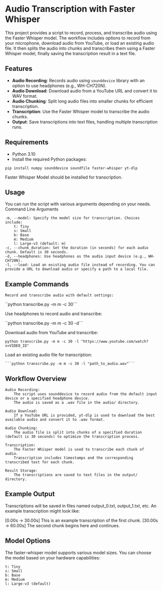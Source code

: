 # Audio Transcription with Faster Whisper

This project provides a script to record, process, and transcribe audio using the Faster Whisper model. The workflow includes options to record from your microphone, download audio from YouTube, or load an existing audio file. It then splits the audio into chunks and transcribes them using a Faster Whisper model, finally saving the transcription result in a text file.

## Features

- **Audio Recording**: Records audio using `sounddevice` library with an option to use headphones (e.g., WH-CH720N).
- **Audio Download**: Download audio from a YouTube URL and convert it to WAV format.
- **Audio Chunking**: Split long audio files into smaller chunks for efficient transcription.
- **Transcription**: Use the Faster Whisper model to transcribe the audio chunks.
- **Output**: Save transcriptions into text files, handling multiple transcription runs.

## Requirements

- Python 3.10
- Install the required Python packages:

```pip install numpy sounddevice soundfile faster-whisper yt-dlp```

Faster Whisper Model should be installed for transcription.

## Usage

You can run the script with various arguments depending on your needs.
Command Line Arguments

    -m, --model: Specify the model size for transcription. Choices include:
        t: Tiny
        s: Small
        b: Base
        m: Medium
        l: Large-v3 (default: m)
    -c, --chunk_duration: Set the duration (in seconds) for each audio chunk. Default is 30 seconds.
    -d, --headphones: Use headphones as the audio input device (e.g., WH-CH720N).
    -l, --load: Load an existing audio file instead of recording. You can provide a URL to download audio or specify a path to a local file.

## Example Commands

    Record and transcribe audio with default settings:

``python transcribe.py -m m -c 30```

Use headphones to record audio and transcribe:

``python transcribe.py -m m -c 30 -d```

Download audio from YouTube and transcribe:

```python transcribe.py -m m -c 30 -l "https://www.youtube.com/watch?v=VIDEO_ID"``` 

Load an existing audio file for transcription:

    ```python transcribe.py -m m -c 30 -l "path_to_audio.wav"```

## Workflow Overview

    Audio Recording:
        The script uses sounddevice to record audio from the default input device or a specified headphone device.
        The audio is saved as a .wav file in the audio/ directory.

    Audio Download:
        If a YouTube URL is provided, yt-dlp is used to download the best available audio and convert it to .wav format.

    Audio Chunking:
        The audio file is split into chunks of a specified duration (default is 30 seconds) to optimize the transcription process.

    Transcription:
        The Faster Whisper model is used to transcribe each chunk of audio.
        Transcription includes timestamps and the corresponding transcribed text for each chunk.

    Result Storage:
        The transcriptions are saved to text files in the output/ directory.

## Example Output

Transcriptions will be saved in files named output_0.txt, output_1.txt, etc. An example transcription might look like:

[0.00s -> 30.00s] This is an example transcription of the first chunk.
[30.00s -> 60.00s] The second chunk begins here and continues.

## Model Options

The faster-whisper model supports various model sizes. You can choose the model based on your hardware capabilities:

    t: Tiny
    s: Small
    b: Base
    m: Medium
    l: Large-v3 (default)

